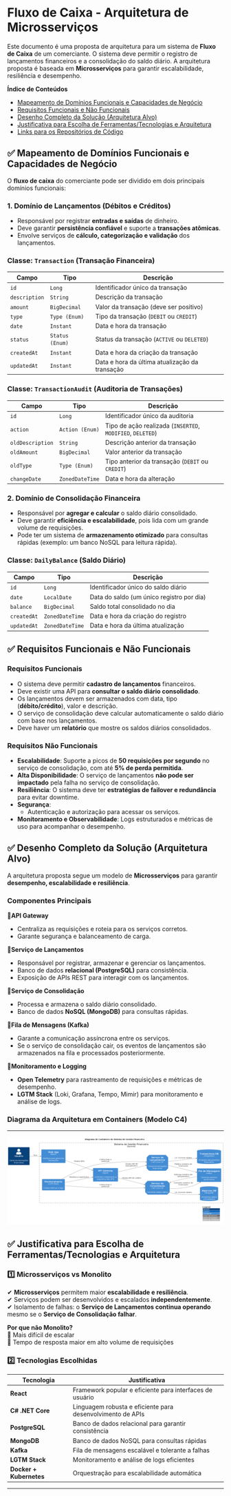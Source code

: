 # **Fluxo de Caixa - Arquitetura de Microsserviços**

Este documento é uma proposta de arquitetura para um sistema de **Fluxo de Caixa** de um comerciante. O sistema deve permitir o registro de lançamentos financeiros e a consolidação do saldo diário. A arquitetura proposta é baseada em **Microsserviços** para garantir escalabilidade, resiliência e desempenho.

**Índice de Conteúdos**

* [Mapeamento de Domínios Funcionais e Capacidades de Negócio](#mapeamento-de-domínios-funcionais-e-capacidades-de-negócio)
* [Requisitos Funcionais e Não Funcionais](#requisitos-funcionais-e-não-funcionais)
* [Desenho Completo da Solução (Arquitetura Alvo)](#desenho-completo-da-solução-arquitetura-alvo)
* [Justificativa para Escolha de Ferramentas/Tecnologias e Arquitetura](#justificativa-para-escolha-de-ferramentas-tecnologias-e-arquitetura)
* [Links para os Repositórios de Código](#links-para-os-repositórios-de-código)

## ✅ **Mapeamento de Domínios Funcionais e Capacidades de Negócio**  

O **fluxo de caixa** do comerciante pode ser dividido em dois principais domínios funcionais:  

### **1. Domínio de Lançamentos (Débitos e Créditos)**  
- Responsável por registrar **entradas e saídas** de dinheiro.  
- Deve garantir **persistência confiável** e suporte a **transações atômicas**.  
- Envolve serviços de **cálculo, categorização e validação** dos lançamentos.

### **Classe: `Transaction` (Transação Financeira)**

| **Campo**      | **Tipo**        | **Descrição**                                  |
|----------------|-----------------|------------------------------------------------|
| `id`           | `Long`          | Identificador único da transação               |
| `description`  | `String`        | Descrição da transação                         |
| `amount`       | `BigDecimal`    | Valor da transação (deve ser positivo)         |
| `type`         | `Type (Enum)`   | Tipo da transação (`DEBIT` ou `CREDIT`)        |
| `date`         | `Instant`       | Data e hora da transação                       |
| `status`       | `Status (Enum)` | Status da transação (`ACTIVE` ou `DELETED`)    |
| `createdAt`    | `Instant`       | Data e hora da criação da transação            |
| `updatedAt`    | `Instant`       | Data e hora da última atualização da transação |

### **Classe: `TransactionAudit` (Auditoria de Transações)**

| **Campo**         | **Tipo**        | **Descrição**                                              |
|-------------------|-----------------|------------------------------------------------------------|
| `id`              | `Long`          | Identificador único da auditoria                           |
| `action`          | `Action (Enum)` | Tipo de ação realizada (`INSERTED`, `MODIFIED`, `DELETED`) |
| `oldDescription`  | `String`        | Descrição anterior da transação                            |
| `oldAmount`       | `BigDecimal`    | Valor anterior da transação                                |
| `oldType`         | `Type (Enum)`   | Tipo anterior da transação (`DEBIT` ou `CREDIT`)           |
| `changeDate`      | `ZonedDateTime` | Data e hora da alteração   



### **2. Domínio de Consolidação Financeira**  
- Responsável por **agregar e calcular** o saldo diário consolidado.  
- Deve garantir **eficiência e escalabilidade**, pois lida com um grande volume de requisições.  
- Pode ter um sistema de **armazenamento otimizado** para consultas rápidas (exemplo: um banco NoSQL para leitura rápida).  

### **Classe: `DailyBalance` (Saldo Diário)**  

| **Campo**      | **Tipo**        | **Descrição**                             |
|----------------|-----------------|-------------------------------------------|
| `id`           | `Long`          | Identificador único do saldo diário       |
| `date`         | `LocalDate`     | Data do saldo (um único registro por dia) |
| `balance`      | `BigDecimal`    | Saldo total consolidado no dia            |
| `createdAt`    | `ZonedDateTime` | Data e hora da criação do registro        |
| `updatedAt`    | `ZonedDateTime` | Data e hora da última atualização         |

## ✅ **Requisitos Funcionais e Não Funcionais**  

### **Requisitos Funcionais**  
- O sistema deve permitir **cadastro de lançamentos** financeiros.
- Deve existir uma API para **consultar o saldo diário consolidado**.
- Os lançamentos devem ser armazenados com data, tipo (**débito/crédito**), valor e descrição.
- O serviço de consolidação deve calcular automaticamente o saldo diário com base nos lançamentos.
- Deve haver um **relatório** que mostre os saldos diários consolidados.

### **Requisitos Não Funcionais**  
- **Escalabilidade**: Suporte a picos de **50 requisições por segundo** no serviço de consolidação, com até **5% de perda permitida**.
- **Alta Disponibilidade**: O serviço de lançamentos **não pode ser impactado** pela falha no serviço de consolidação.
- **Resiliência**: O sistema deve ter **estratégias de failover e redundância** para evitar downtime.
- **Segurança**:  
  - Autenticação e autorização para acessar os serviços.  
- **Monitoramento e Observabilidade**: Logs estruturados e métricas de uso para acompanhar o desempenho.

## ✅ **Desenho Completo da Solução (Arquitetura Alvo)**  

A arquitetura proposta segue um modelo de **Microsserviços** para garantir **desempenho, escalabilidade e resiliência**.  

### **Componentes Principais**  
🔸**API Gateway**  
- Centraliza as requisições e roteia para os serviços corretos.  
- Garante segurança e balanceamento de carga.  

🔸**Serviço de Lançamentos**  
- Responsável por registrar, armazenar e gerenciar os lançamentos.  
- Banco de dados **relacional (PostgreSQL)** para consistência.  
- Exposição de APIs REST para interagir com os lançamentos.  

🔸**Serviço de Consolidação**  
- Processa e armazena o saldo diário consolidado.  
- Banco de dados **NoSQL (MongoDB)** para consultas rápidas.  

🔸**Fila de Mensagens (Kafka)**  
- Garante a comunicação assíncrona entre os serviços.
- Se o serviço de consolidação cair, os eventos de lançamentos são armazenados na fila e processados posteriormente.  

🔸**Monitoramento e Logging**  
- **Open Telemetry** para rastreamento de requisições e métricas de desempenho.
- **LGTM Stack** (Loki, Grafana, Tempo, Mimir) para monitoramento e análise de logs.

### **Diagrama da Arquitetura em Containers (Modelo C4)**
---

![Container Diagram](docs/diagrams/02-ContainerDiagram.png)

## ✅ **Justificativa para Escolha de Ferramentas/Tecnologias e Arquitetura**  

### **1️⃣ Microsserviços vs Monolito**  
✔ **Microsserviços** permitem maior **escalabilidade e resiliência**.  
✔ Serviços podem ser desenvolvidos e escalados **independentemente**.  
✔ Isolamento de falhas: o **Serviço de Lançamentos continua operando** mesmo se o **Serviço de Consolidação falhar**.  

**Por que não Monolito?**  
🚫 Mais difícil de escalar  
🚫 Tempo de resposta maior em alto volume de requisições  

### **2️⃣ Tecnologias Escolhidas**  

| Tecnologia              | Justificativa                                              |
|-------------------------|------------------------------------------------------------|
| **React**               | Framework popular e eficiente para interfaces de usuário   |
| **C# .NET Core**        | Linguagem robusta e eficiente para desenvolvimento de APIs |
| **PostgreSQL**          | Banco de dados relacional para garantir consistência       |
| **MongoDB**             | Banco de dados NoSQL para consultas rápidas                |
| **Kafka**               | Fila de mensagens escalável e tolerante a falhas           |
| **LGTM Stack**          | Monitoramento e análise de logs eficientes                 |
| **Docker + Kubernetes** | Orquestração para escalabilidade automática                |

---
